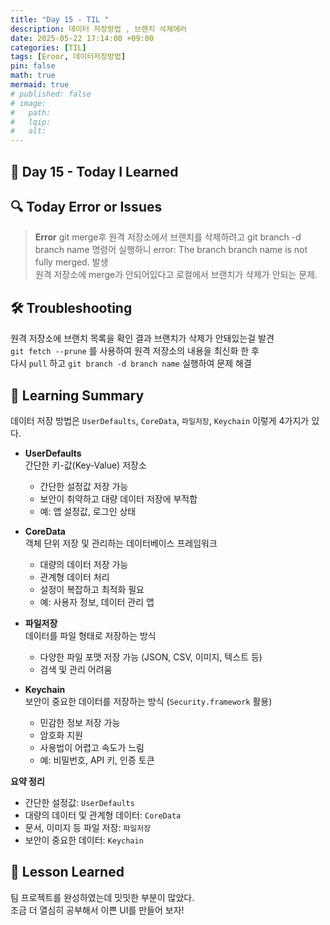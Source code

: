 ```yaml
---
title: "Day 15 - TIL "
description: 데이터 저장방법 , 브랜치 삭제에러
date: 2025-05-22 17:14:00 +09:00
categories: [TIL]
tags: [Eroor, 데이터저장방법]
pin: false
math: true
mermaid: true
# published: false
# image:
#   path:
#   lqip: 
#   alt: 
---
```


## 📘 Day 15 - Today I Learned

## 🔍 Today Error or Issues  
> **Error** git merge후 원격 저장소에서 브랜치를 삭제하려고 git branch -d branch name 명령어 실행하니 error: The branch branch name is not fully merged. 발생  
원격 저장소에 merge가 안되어있다고 로컬에서 브랜치가 삭제가 안되는 문제.

## 🛠️ Troubleshooting  
원격 저장소에 브랜치 목록을 확인 결과 브랜치가 삭제가 안돼있는걸 발견  
`git fetch --prune` 를 사용하여 원격 저장소의 내용을 최신화 한 후  
다시 `pull` 하고 `git branch -d branch name` 실행하여 문제 해결

## 📝 Learning Summary  
데이터 저장 방법은 `UserDefaults`, `CoreData`, `파일저장`, `Keychain` 이렇게 4가지가 있다.  

- **UserDefaults**  
  간단한 키-값(Key-Value) 저장소  
  - 간단한 설정값 저장 가능  
  - 보안이 취약하고 대량 데이터 저장에 부적합  
  - 예: 앱 설정값, 로그인 상태  

- **CoreData**  
  객체 단위 저장 및 관리하는 데이터베이스 프레임워크  
  - 대량의 데이터 저장 가능  
  - 관계형 데이터 처리  
  - 설정이 복잡하고 최적화 필요  
  - 예: 사용자 정보, 데이터 관리 앱  

- **파일저장**  
  데이터를 파일 형태로 저장하는 방식  
  - 다양한 파일 포맷 저장 가능 (JSON, CSV, 이미지, 텍스트 등)  
  - 검색 및 관리 어려움  

- **Keychain**  
  보안이 중요한 데이터를 저장하는 방식 (`Security.framework` 활용)  
  - 민감한 정보 저장 가능  
  - 암호화 지원  
  - 사용법이 어렵고 속도가 느림  
  - 예: 비밀번호, API 키, 인증 토큰  

**요약 정리**  
- 간단한 설정값: `UserDefaults`  
- 대량의 데이터 및 관계형 데이터: `CoreData`  
- 문서, 이미지 등 파일 저장: `파일저장`  
- 보안이 중요한 데이터: `Keychain`

## 📘 Lesson Learned  
팀 프로젝트를 완성하였는데 밋밋한 부분이 많았다.  
조금 더 열심히 공부해서 이쁜 UI를 만들어 보자!
